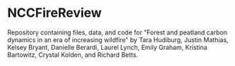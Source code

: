 # NCCFireReview
Repository containing files, data, and code for "Forest and peatland carbon dynamics in an era of increasing wildfire" by Tara Hudiburg, Justin Mathias, Kelsey Bryant, Danielle Berardi, Laurel Lynch, Emily Graham, Kristina Bartowitz, Crystal Kolden, and Richard Betts.

